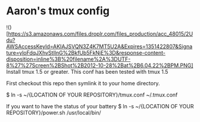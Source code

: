 Aaron's tmux config
===================

!()[https://s3.amazonaws.com/files.droplr.com/files_production/acc_48015/2Udu?AWSAccessKeyId=AKIAJSVQN3Z4K7MT5U2A&Expires=1351422807&Signature=yloFdqJXhvStlInG%2BkfUb5FkNjE%3D&response-content-disposition=inline%3B%20filename%2A%3DUTF-8%27%27Screen%2BShot%2B2012-10-28%2Bat%2B6.04.22%2BPM.PNG]
Install tmux 1.5 or greater.  This conf has been tested with tmux 1.5


First checkout this repo then symlink it to your home directory.

$ ln -s ~/{LOCATION OF YOUR REPOSITORY}/tmux.conf ~/.tmux.conf

If you want to have the status of your battery
$ ln -s ~/{LOCATION OF YOUR REPOSITORY}/power.sh /usr/local/bin/
